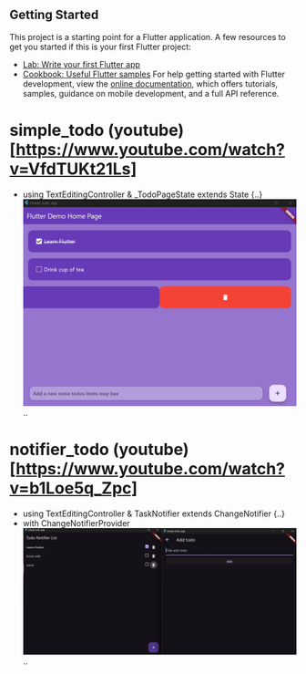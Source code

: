 ## Getting Started
This project is a starting point for a Flutter application.
A few resources to get you started if this is your first Flutter project:
- [Lab: Write your first Flutter app](https://docs.flutter.dev/get-started/codelab)
- [Cookbook: Useful Flutter samples](https://docs.flutter.dev/cookbook)
For help getting started with Flutter development, view the
[online documentation](https://docs.flutter.dev/), which offers tutorials,
samples, guidance on mobile development, and a full API reference.

# simple_todo (youtube)[https://www.youtube.com/watch?v=VfdTUKt21Ls]
- using TextEditingController & _TodoPageState extends State<TodoPage> {..}
![screen_search](img/simple_todo.jpg)
..

# notifier_todo (youtube)[https://www.youtube.com/watch?v=b1Loe5q_Zpc]
- using TextEditingController & TaskNotifier extends ChangeNotifier {..}
- with ChangeNotifierProvider
![screen_search](img/notifier_todo.jpg)
..
